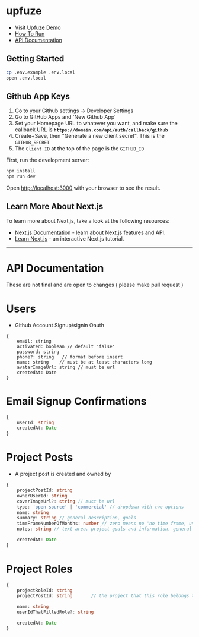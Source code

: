 # upfuze

- [Visit Upfuze Demo](https://upfuze.tyhacz.com)
- [How To Run](#run)
- [API Documentation](#api-docs)

<a id="run"></a>
## Getting Started

```bash
cp .env.example .env.local
open .env.local
```

## Github App Keys

1. Go to your Github settings -> Developer Settings
2. Go to GitHub Apps and 'New Github App'
3. Set your Homepage URL to whatever you want, and make sure the callback URL is **`https://domain.com/api/auth/callback/github`**
4. Create+Save, then "Generate a new client secret". This is the `GITHUB_SECRET`
5. The `Client ID` at the top of the page is the `GITHUB_ID`

First, run the development server:

```bash
npm install
npm run dev
```

Open [http://localhost:3000](http://localhost:3000) with your browser to see the result.

## Learn More About Next.js

To learn more about Next.js, take a look at the following resources:

- [Next.js Documentation](https://nextjs.org/docs) - learn about Next.js features and API.
- [Learn Next.js](https://nextjs.org/learn) - an interactive Next.js tutorial.

<hr>

<a id="api-docs"></a>
# API Documentation

These are not final and are open to changes ( please make pull request )

# Users

- Github Account Signup/signin Oauth

```type
{
    email: string
    activated: boolean // default 'false'
    password: string
    phone?: string   // format before insert 
    name: string    // must be at least characters long
    avatarImageUrl: string // must be url
    createdAt: Date
}
```

# Email Signup Confirmations
```typescript
{
    userId: string
    createdAt: Date
}
```

# Project Posts
- A project post is created and owned by 

```typescript
{
    projectPostId: string
    ownerUserId: string
    coverImageUrl?: string // must be url
    type: 'open-source' | 'commercial' // dropdown with two options
    name: string
    summary: string // general description, goals
    timeFrameNumberOfMonths: number // zero means no 'no time frame, unsure, to-be-dated'
    notes: string // text area. project goals and information, general

    createdAt: Date
}
```

# Project Roles

```typescript
{
    projectRoleId: string
    projectPostId: string       // the project that this role belongs to

    name: string
    userIdThatFilledRole?: string

    createdAt: Date
}
```
